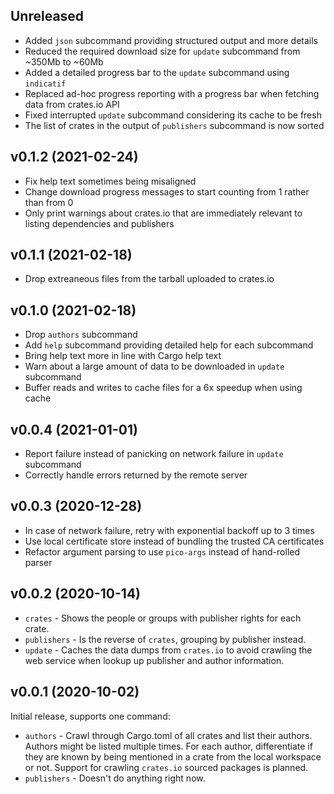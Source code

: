 ## Unreleased

- Added `json` subcommand providing structured output and more details
- Reduced the required download size for `update` subcommand from ~350Mb to ~60Mb
- Added a detailed progress bar to the `update` subcommand using `indicatif`
- Replaced ad-hoc progress reporting with a progress bar when fetching data from crates.io API
- Fixed interrupted `update` subcommand considering its cache to be fresh
- The list of crates in the output of `publishers` subcommand is now sorted

## v0.1.2 (2021-02-24)

- Fix help text sometimes being misaligned
- Change download progress messages to start counting from 1 rather than from 0
- Only print warnings about crates.io that are immediately relevant to listing
  dependencies and publishers

## v0.1.1 (2021-02-18)

- Drop extreaneous files from the tarball uploaded to crates.io

## v0.1.0 (2021-02-18)

- Drop `authors` subcommand
- Add `help` subcommand providing detailed help for each subcommand
- Bring help text more in line with Cargo help text
- Warn about a large amount of data to be downloaded in `update` subcommand
- Buffer reads and writes to cache files for a 6x speedup when using cache

## v0.0.4 (2021-01-01)

- Report failure instead of panicking on network failure in `update` subcommand
- Correctly handle errors returned by the remote server

## v0.0.3 (2020-12-28)

- In case of network failure, retry with exponential backoff up to 3 times
- Use local certificate store instead of bundling the trusted CA certificates
- Refactor argument parsing to use `pico-args` instead of hand-rolled parser

## v0.0.2 (2020-10-14)

- `crates` - Shows the people or groups with publisher rights for each crate.
- `publishers` - Is the reverse of `crates`, grouping by publisher instead.
- `update` - Caches the data dumps from `crates.io` to avoid crawling the web
  service when lookup up publisher and author information.

## v0.0.1 (2020-10-02)

Initial release, supports one command:
- `authors` - Crawl through Cargo.toml of all crates and list their authors.
  Authors might be listed multiple times. For each author, differentiate if
  they are known by being mentioned in a crate from the local workspace or not.
  Support for crawling `crates.io` sourced packages is planned.
- `publishers` - Doesn't do anything right now.
